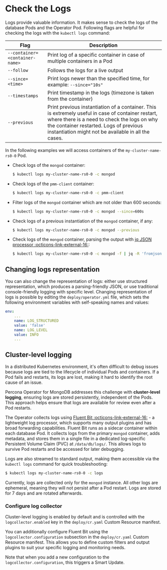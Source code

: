 # Check the Logs

Logs provide valuable information. It makes sense to check the logs of the
database Pods and the Operator Pod. Following flags are helpful for checking the
logs with the `kubectl logs` command:

| Flag                          | Description                                                               |
| ----------------------------- | ------------------------------------------------------------------------- |
| `--container=<container-name>`| Print log of a specific container in case of multiple containers in a Pod |
| `--follow`                    | Follows the logs for a live output                                        |
| `--since=<time>`              | Print logs newer than the specified time, for example: `--since="10s"`    |
| `--timestamps`                | Print timestamp in the logs (timezone is taken from the container)        |
| `--previous`                  | Print previous instantiation of a container. This is extremely useful in case of container restart, where there is a need to check the logs on why the container restarted. Logs of previous instantiation might not be available in all the cases. |

In the following examples we will access containers of the `my-cluster-name-rs0-0` Pod.

* Check logs of the `mongod` container:

    ``` {.bash data-prompt="$" }
    $ kubectl logs my-cluster-name-rs0-0 -c mongod
    ```

* Check logs of the `pmm-client` container:

    ``` {.bash data-prompt="$" }
    $ kubectl logs my-cluster-name-rs0-0 -c pmm-client
    ```

* Filter logs of the `mongod` container which are not older than 600 seconds:

    ``` {.bash data-prompt="$" }
    $ kubectl logs my-cluster-name-rs0-0 -c mongod --since=600s
    ```

* Check logs of a previous instantiation of the `mongod` container, if any:

    ``` {.bash data-prompt="$" }
    $ kubectl logs my-cluster-name-rs0-0 -c mongod --previous
    ```

* Check logs of the `mongod` container, parsing the output with [jq JSON processor  :octicons-link-external-16:](https://stedolan.github.io/jq/):

    ``` {.bash data-prompt="$" }
    $ kubectl logs my-cluster-name-rs0-0 -c mongod -f | jq -R 'fromjson?'
    ```

## Changing logs representation

You can also change the representation of logs: either use structured representation, which produces a parsing-friendly JSON, or use traditional console-friendly logging with specific level. Changing representation of logs is possible by editing the `deploy/operator.yml` file, which sets the following environment variables with self-speaking names and values:

```yaml
env:
    ...
    name: LOG_STRUCTURED
    value: 'false'
    name: LOG_LEVEL
    value: INFO
    ...
```

## Cluster-level logging

In a distributed Kubernetes environment, it's often difficult to debug issues because logs are tied to the lifecycle of individual Pods and containers. If a Pod fails and restarts, its logs are lost, making it hard to identify the root cause of an issue.

Percona Operator for MongoDB addresses this challenge with **cluster-level logging**, ensuring logs are stored persistently, independent of the Pods. This approach helps ensure that logs are available for review even after a Pod restarts.

The Operator collects logs using [Fluent Bit :octicons-link-external-16:](https://fluentbit.io/) - a lightweight log processor, which supports many output plugins and has broad forwarding capabilities. Fluent Bit runs as a sidecar container within each database Pod. It collects logs from the primary `mongod` container, adds metadata, and stores them in a single file in a dedicated log-specific Persistent Volume Claim (PVC) at `/data/db/logs/`. This allows logs to survive Pod restarts and be accessed for later debugging.

Logs are also streamed to standard output, making them accessible via the `kubectl logs` command for quick troubleshooting:

```{.bash data-prompt="$"}
$ kubectl logs my-cluster-name-rs0-0 -c logs
```

Currently, logs are collected only for the `mongod` instance. All other logs are ephemeral, meaning they will not persist after a Pod restart. Logs are stored for 7 days and are rotated afterwards.

### Configure log collector

Cluster-level logging is enabled by default and is controlled with the `logcollector.enabled` key in the `deploy/cr.yaml` Custom Resource manifest.

You can additionally configure Fluent Bit using the `logcollector.configuration` subsection in 
the `deploy/cr.yaml` Custom Resource manifest. This allows you to define custom filters and output plugins to suit your specific logging and monitoring needs.

Note that when you add a new configuration to the `logcollector.configuration`, this triggers a Smart Update. 
